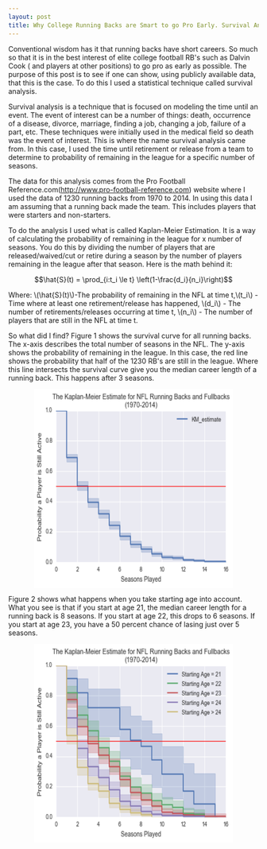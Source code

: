 ```yaml
---
layout: post
title: Why College Running Backs are Smart to go Pro Early. Survival Analysis Using KM-Estimation.
---
```


Conventional wisdom has it that running backs have short careers. So much so that it is in the best interest of elite college football RB's such as Dalvin Cook ( and players at other positions) to go pro as early as possible. The purpose of this post is to see if one can show, using publicly available data, that this is the case. To do this I used a statistical technique called survival analysis.

Survival analysis is a technique that is focused on modeling the time until an event. The event of interest can be a number of things: death, occurrence of a disease, divorce, marriage, finding a job, changing a job, failure of a part, etc. These techniques were initially used in the medical field so death was the event of interest. This is where the name survival analysis came from. In this case, I used the time until retirement or release from a team to determine to probability of remaining in the league for a specific number of seasons.

The data for this analysis comes from the Pro Football Reference.com(http://www.pro-football-reference.com) website where I used the data of 1230 running backs from 1970 to 2014. In using this data I am assuming that a running back made the team. This includes players that were starters and non-starters.

To do the analysis I used what is called Kaplan-Meier Estimation. It is a way of calculating the probability of remaining in the league for x number of seasons. You do this by dividing the number of players that are released/waived/cut or retire during a season by the number of players remaining in the league after that season. Here is the math behind it:


$$\hat{S}(t) = \prod_{i:t_i \le t} \left(1-\frac{d_i}{n_i}\right)$$


Where: \\(\hat{S}(t)\\)-The probability of remaining in the NFL at time t,\\(t_i\\) - Time where at least one retirement/release has happened, \\(d_i\\) - The number of retirements/releases occurring at time t, \\(n_i\\) - The number of players that are still in the NFL at time t. 

So what did I find? Figure 1 shows the survival curve for all running backs. The x-axis describes the total number of seasons in the NFL. The y-axis shows the probability of remaining in the league. In this case, the red line shows the probability that half of the 1230 RB's are still in the league. Where this line intersects the survival curve give you the median career length of a running back. This happens after 3 seasons.

<img src="/images/KM_allRB.png" style = "display: block; margin-left: auto;margin-right:auto;" width="400px" height="400px"/>

Figure 2 shows what happens when you take starting age into account. What you see is that if you start at age 21, the median career length for a running back is 8 seasons. If you start at age 22, this drops to 6 seasons. If you start at age 23, you have a 50 percent chance of lasing just over 5 seasons.

<img src="/images/KM_age.png" style = "display: block; margin-left: auto;margin-right:auto;" width="400px" height="400px"/>



